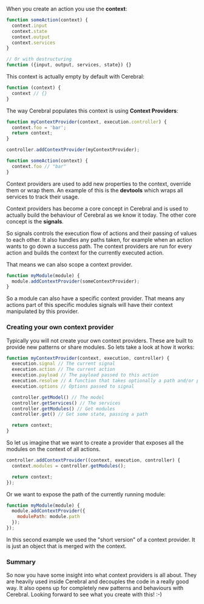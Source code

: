 When you create an action you use the **context**:

```javascript
function someAction(context) {
  context.input
  context.state
  context.output
  context.services
}

// Or with destructuring
function ({input, output, services, state}) {}
```

This context is actually empty by default with Cerebral:

```javascript
function (context) {
  context // {}
}
```

The way Cerebral populates this context is using **Context Providers**:

```javascript
function myContextProvider(context, execution.controller) {
  context.foo = 'bar';
  return context;
}

controller.addContextProvider(myContextProvider);

function someAction(context) {
  context.foo // "bar"
}
```

Context providers are used to add new properties to the context, override them or wrap them. An example of this is the **devtools** which wraps all services to track their usage.

Context providers has become a core concept in Cerebral and is used to actually build the behaviour of Cerebral as we know it today. The other core concept is the **signals**.

So signals controls the execution flow of actions and their passing of values to each other. It also handles any paths taken, for example when an action wants to go down a success path. The context providers are run for every action and builds the context for the currently executed action.

That means we can also scope a context provider.

```javascript
function myModule(module) {
  module.addContextProvider(someContextProvider);
}
```

So a module can also have a specific context provider. That means any actions part of this specific modules signals will have their context manipulated by this provider.

### Creating your own context provider
Typically you will not create your own context providers. These are built to provide new patterns or share modules. So lets take a look at how it works:

```javascript
function myContextProvider(context, execution, controller) {
  execution.signal // The current signal
  execution.action // The current action
  execution.payload // The payload passed to this action
  execution.resolve // A function that takes optionally a path and/or payload
  execution.options // Options passed to signal

  controller.getModel() // The model
  controller.getServices() // The services
  controller.getModules() // Get modules
  controller.get() // Get some state, passing a path

  return context;
}
```

So let us imagine that we want to create a provider that exposes all the modules on the context of all actions.

```javascript
controller.addContextProvider((context, execution, controller) {
  context.modules = controller.getModules();

  return context;
});
```
Or we want to expose the path of the currently running module:

```javascript
function myModule(module) {
  module.addContextProvider({
    modulePath: module.path
  });
});
```

In this second example we used the "short version" of a context provider. It is just an object that is merged with the context.

### Summary
So now you have some insight into what context providers is all about. They are heavily used inside Cerebral and decouples the code in a really good way. It also opens up for completely new patterns and behaviours with Cerebral. Looking forward to see what you create with this! :-)
